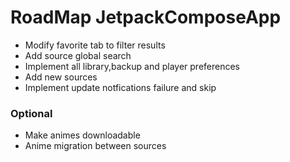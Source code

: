 # RoadMap JetpackComposeApp

* Modify favorite tab to filter results
* Add source global search
* Implement all library,backup and player preferences
* Add new sources
* Implement update notfications failure and skip

### Optional

* Make animes downloadable
* Anime migration between sources